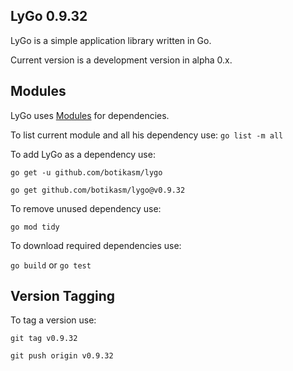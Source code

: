 LyGo 0.9.32
-

LyGo is a simple application library written in Go.

Current version is a development version in alpha 0.x.

Modules
-

LyGo uses [Modules](https://blog.golang.org/using-go-modules) for dependencies.

To list current module and all his dependency use:
`go list -m all`

To add LyGo as a dependency use:

`go get -u github.com/botikasm/lygo`

`go get github.com/botikasm/lygo@v0.9.32`

To remove unused dependency use:

`go mod tidy`

To download required dependencies use:

`go build` or `go test`

Version Tagging
-
To tag a version use:

`git tag v0.9.32` 

`git push origin v0.9.32`